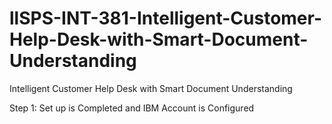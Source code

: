# llSPS-INT-381-Intelligent-Customer-Help-Desk-with-Smart-Document-Understanding
Intelligent Customer Help Desk with Smart Document Understanding

Step 1: Set up is Completed and IBM Account is Configured
